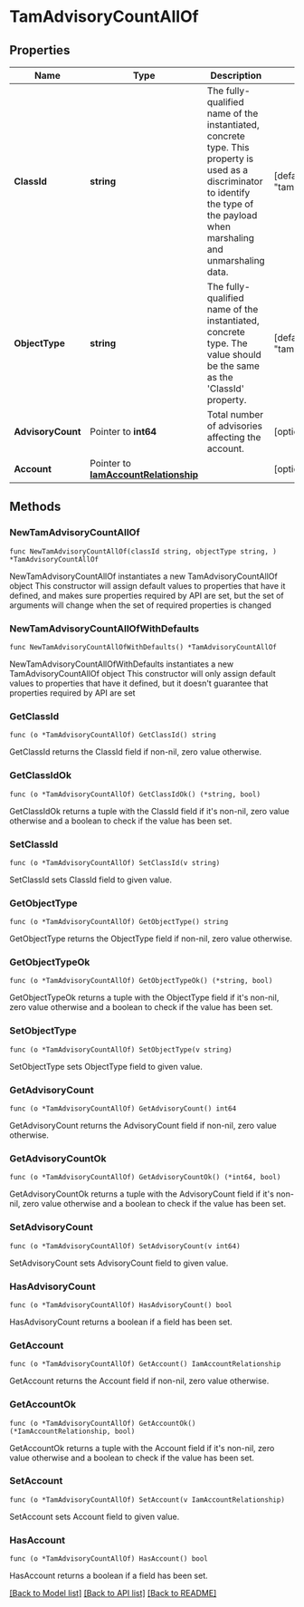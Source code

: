 # TamAdvisoryCountAllOf

## Properties

Name | Type | Description | Notes
------------ | ------------- | ------------- | -------------
**ClassId** | **string** | The fully-qualified name of the instantiated, concrete type. This property is used as a discriminator to identify the type of the payload when marshaling and unmarshaling data. | [default to "tam.AdvisoryCount"]
**ObjectType** | **string** | The fully-qualified name of the instantiated, concrete type. The value should be the same as the &#39;ClassId&#39; property. | [default to "tam.AdvisoryCount"]
**AdvisoryCount** | Pointer to **int64** | Total number of advisories affecting the account. | [optional] 
**Account** | Pointer to [**IamAccountRelationship**](IamAccountRelationship.md) |  | [optional] 

## Methods

### NewTamAdvisoryCountAllOf

`func NewTamAdvisoryCountAllOf(classId string, objectType string, ) *TamAdvisoryCountAllOf`

NewTamAdvisoryCountAllOf instantiates a new TamAdvisoryCountAllOf object
This constructor will assign default values to properties that have it defined,
and makes sure properties required by API are set, but the set of arguments
will change when the set of required properties is changed

### NewTamAdvisoryCountAllOfWithDefaults

`func NewTamAdvisoryCountAllOfWithDefaults() *TamAdvisoryCountAllOf`

NewTamAdvisoryCountAllOfWithDefaults instantiates a new TamAdvisoryCountAllOf object
This constructor will only assign default values to properties that have it defined,
but it doesn't guarantee that properties required by API are set

### GetClassId

`func (o *TamAdvisoryCountAllOf) GetClassId() string`

GetClassId returns the ClassId field if non-nil, zero value otherwise.

### GetClassIdOk

`func (o *TamAdvisoryCountAllOf) GetClassIdOk() (*string, bool)`

GetClassIdOk returns a tuple with the ClassId field if it's non-nil, zero value otherwise
and a boolean to check if the value has been set.

### SetClassId

`func (o *TamAdvisoryCountAllOf) SetClassId(v string)`

SetClassId sets ClassId field to given value.


### GetObjectType

`func (o *TamAdvisoryCountAllOf) GetObjectType() string`

GetObjectType returns the ObjectType field if non-nil, zero value otherwise.

### GetObjectTypeOk

`func (o *TamAdvisoryCountAllOf) GetObjectTypeOk() (*string, bool)`

GetObjectTypeOk returns a tuple with the ObjectType field if it's non-nil, zero value otherwise
and a boolean to check if the value has been set.

### SetObjectType

`func (o *TamAdvisoryCountAllOf) SetObjectType(v string)`

SetObjectType sets ObjectType field to given value.


### GetAdvisoryCount

`func (o *TamAdvisoryCountAllOf) GetAdvisoryCount() int64`

GetAdvisoryCount returns the AdvisoryCount field if non-nil, zero value otherwise.

### GetAdvisoryCountOk

`func (o *TamAdvisoryCountAllOf) GetAdvisoryCountOk() (*int64, bool)`

GetAdvisoryCountOk returns a tuple with the AdvisoryCount field if it's non-nil, zero value otherwise
and a boolean to check if the value has been set.

### SetAdvisoryCount

`func (o *TamAdvisoryCountAllOf) SetAdvisoryCount(v int64)`

SetAdvisoryCount sets AdvisoryCount field to given value.

### HasAdvisoryCount

`func (o *TamAdvisoryCountAllOf) HasAdvisoryCount() bool`

HasAdvisoryCount returns a boolean if a field has been set.

### GetAccount

`func (o *TamAdvisoryCountAllOf) GetAccount() IamAccountRelationship`

GetAccount returns the Account field if non-nil, zero value otherwise.

### GetAccountOk

`func (o *TamAdvisoryCountAllOf) GetAccountOk() (*IamAccountRelationship, bool)`

GetAccountOk returns a tuple with the Account field if it's non-nil, zero value otherwise
and a boolean to check if the value has been set.

### SetAccount

`func (o *TamAdvisoryCountAllOf) SetAccount(v IamAccountRelationship)`

SetAccount sets Account field to given value.

### HasAccount

`func (o *TamAdvisoryCountAllOf) HasAccount() bool`

HasAccount returns a boolean if a field has been set.


[[Back to Model list]](../README.md#documentation-for-models) [[Back to API list]](../README.md#documentation-for-api-endpoints) [[Back to README]](../README.md)


